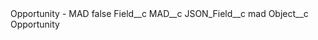 <?xml version="1.0" encoding="UTF-8"?>
<CustomMetadata xmlns="http://soap.sforce.com/2006/04/metadata" xmlns:xsi="http://www.w3.org/2001/XMLSchema-instance" xmlns:xsd="http://www.w3.org/2001/XMLSchema">
    <label>Opportunity - MAD</label>
    <protected>false</protected>
    <values>
        <field>Field__c</field>
        <value xsi:type="xsd:string">MAD__c</value>
    </values>
    <values>
        <field>JSON_Field__c</field>
        <value xsi:type="xsd:string">mad</value>
    </values>
    <values>
        <field>Object__c</field>
        <value xsi:type="xsd:string">Opportunity</value>
    </values>
</CustomMetadata>
